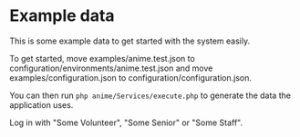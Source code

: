 # Example data
This is some example data to get started with the system easily.

To get started, move examples/anime.test.json to configuration/environments/anime.test.json
and move examples/configuration.json to configuration/configuration.json.

You can then run `php anime/Services/execute.php` to generate the data the application uses.

Log in with "Some Volunteer", "Some Senior" or "Some Staff".
